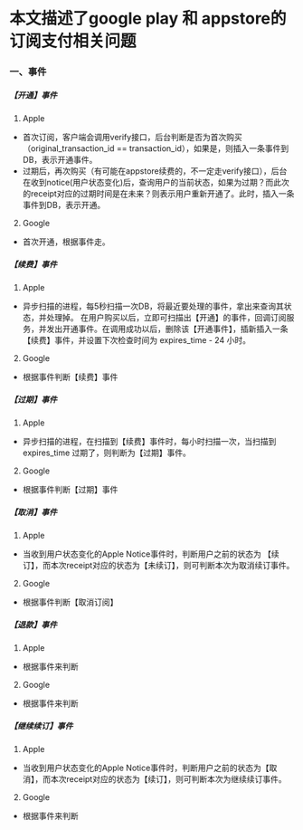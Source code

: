 # 本文描述了google play 和 appstore的订阅支付相关问题
### 一、事件
##### 【开通】事件
1. Apple 
- 首次订阅，客户端会调用verify接口，后台判断是否为首次购买（original_transaction_id == transaction_id），如果是，则插入一条事件到DB，表示开通事件。
- 过期后，再次购买（有可能在appstore续费的，不一定走verify接口），后台在收到notice(用户状态变化)后，查询用户的当前状态，如果为过期？而此次的receipt对应的过期时间是在未来？则表示用户重新开通了。此时，插入一条事件到DB，表示开通。

2. Google
- 首次开通，根据事件走。

##### 【续费】事件
1. Apple
- 异步扫描的进程，每5秒扫描一次DB，将最近要处理的事件，拿出来查询其状态，并处理掉。 在用户购买以后，立即可扫描出【开通】的事件，回调订阅服务，并发出开通事件。在调用成功以后，删除该【开通事件】，插新插入一条【续费】事件，并设置下次检查时间为 expires_time - 24 小时。

2. Google
- 根据事件判断【续费】事件

##### 【过期】事件
1. Apple
- 异步扫描的进程，在扫描到【续费】事件时，每小时扫描一次，当扫描到expires_time 过期了，则判断为【过期】事件。

2. Google 
- 根据事件判断【过期】事件

##### 【取消】事件
1. Apple 
- 当收到用户状态变化的Apple Notice事件时，判断用户之前的状态为 【续订】，而本次receipt对应的状态为【未续订】，则可判断本次为取消续订事件。
2. Google
- 根据事件判断【取消订阅】

##### 【退款】事件
1. Apple
- 根据事件来判断
2. Google 
- 根据事件来判断 

##### 【继续续订】事件
1. Apple
- 当收到用户状态变化的Apple Notice事件时，判断用户之前的状态为【取消】，而本次receipt对应的状态为【续订】，则可判断本次为继续续订事件。
2. Google
- 根据事件来判断


